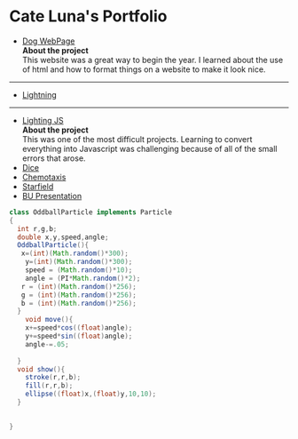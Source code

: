 # Cate Luna's Portfolio

* [Dog WebPage](https://lunac25.github.io/testWeb/doggos.html)
<br>__About the project__
<br>  This website was a great way to begin the year.  I learned about the use of html and how to format things on a website to make it look nice.
---
* [Lightning](https://lunac25.github.io/lightning2/)
---
* [Lighting JS]()
<br>__About the project__
<br>This was one of the most difficult projects.  Learning to convert everything into Javascript was challenging because of all of the small errors that arose.
* [Dice](https://lunac25.github.io/dice3/)
* [Chemotaxis](https://lunac25.github.io/chemotaxis4/)
* [Starfield](https://lunac25.github.io/starfield5/)
* [BU Presentation](https://lunac25.github.io/lightning2/college.html)




```Java
class OddballParticle implements Particle
{
  int r,g,b;
  double x,y,speed,angle;
  OddballParticle(){
   x=(int)(Math.random()*300);
    y=(int)(Math.random()*300);
    speed = (Math.random()*10);
    angle = (PI*Math.random()*2);
   r = (int)(Math.random()*256);
   g = (int)(Math.random()*256);
   b = (int)(Math.random()*256);
  }
    void move(){
    x+=speed*cos((float)angle);
    y+=speed*sin((float)angle);
    angle-=.05;
    
  }
  void show(){
    stroke(r,r,b);
    fill(r,r,b);
    ellipse((float)x,(float)y,10,10);
  }
  

}
```
